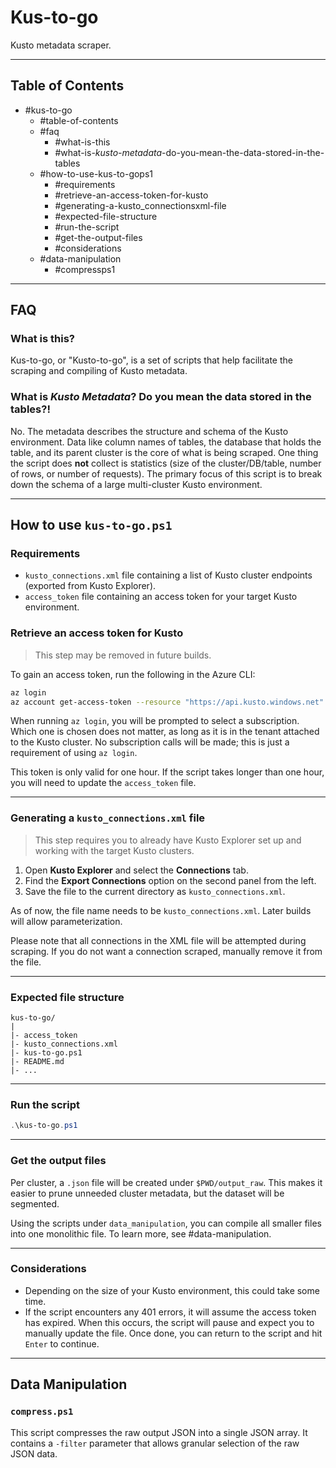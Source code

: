 # Kus-to-go

Kusto metadata scraper.

---

## Table of Contents

- #kus-to-go
  - #table-of-contents
  - #faq
    - #what-is-this
    - #what-is-_kusto-metadata_-do-you-mean-the-data-stored-in-the-tables
  - #how-to-use-kus-to-gops1
    - #requirements
    - #retrieve-an-access-token-for-kusto
    - #generating-a-kusto_connectionsxml-file
    - #expected-file-structure
    - #run-the-script
    - #get-the-output-files
    - #considerations
  - #data-manipulation
    - #compressps1


---

## FAQ

### What is this?

Kus-to-go, or "Kusto-to-go", is a set of scripts that help facilitate the scraping and compiling of Kusto metadata.

### What is _Kusto Metadata_? Do you mean the data stored in the tables?!

No. The metadata describes the structure and schema of the Kusto environment.
Data like column names of tables, the database that holds the table, and its parent cluster is the core of what is being scraped.
One thing the script does **not** collect is statistics (size of the cluster/DB/table, number of rows, or number of requests).
The primary focus of this script is to break down the schema of a large multi-cluster Kusto environment.

---

## How to use `kus-to-go.ps1`

### Requirements

- `kusto_connections.xml` file containing a list of Kusto cluster endpoints (exported from Kusto Explorer).
- `access_token` file containing an access token for your target Kusto environment.

### Retrieve an access token for Kusto

> This step may be removed in future builds.

To gain an access token, run the following in the Azure CLI:

```bash
az login
az account get-access-token --resource "https://api.kusto.windows.net" --query "accessToken"
```

When running `az login`, you will be prompted to select a subscription.
Which one is chosen does not matter, as long as it is in the tenant attached to the Kusto cluster.
No subscription calls will be made; this is just a requirement of using `az login`.

This token is only valid for one hour.
If the script takes longer than one hour, you will need to update the `access_token` file.

---

### Generating a `kusto_connections.xml` file

> This step requires you to already have Kusto Explorer set up and working with the target Kusto clusters.

1. Open **Kusto Explorer** and select the **Connections** tab.
2. Find the **Export Connections** option on the second panel from the left.
3. Save the file to the current directory as `kusto_connections.xml`.

As of now, the file name needs to be `kusto_connections.xml`. Later builds will allow parameterization.

Please note that all connections in the XML file will be attempted during scraping.
If you do not want a connection scraped, manually remove it from the file.

---

### Expected file structure

```text
kus-to-go/
|
|- access_token
|- kusto_connections.xml
|- kus-to-go.ps1
|- README.md
|- ...
```

---

### Run the script

```powershell
.\kus-to-go.ps1
```

---

### Get the output files

Per cluster, a `.json` file will be created under `$PWD/output_raw`.
This makes it easier to prune unneeded cluster metadata, but the dataset will be segmented.

Using the scripts under `data_manipulation`, you can compile all smaller files into one monolithic file.
To learn more, see #data-manipulation.

---

### Considerations

- Depending on the size of your Kusto environment, this could take some time.
- If the script encounters any 401 errors, it will assume the access token has expired.
  When this occurs, the script will pause and expect you to manually update the file.
  Once done, you can return to the script and hit `Enter` to continue.

---

## Data Manipulation

### `compress.ps1`

This script compresses the raw output JSON into a single JSON array.
It contains a `-filter` parameter that allows granular selection of the raw JSON data.
